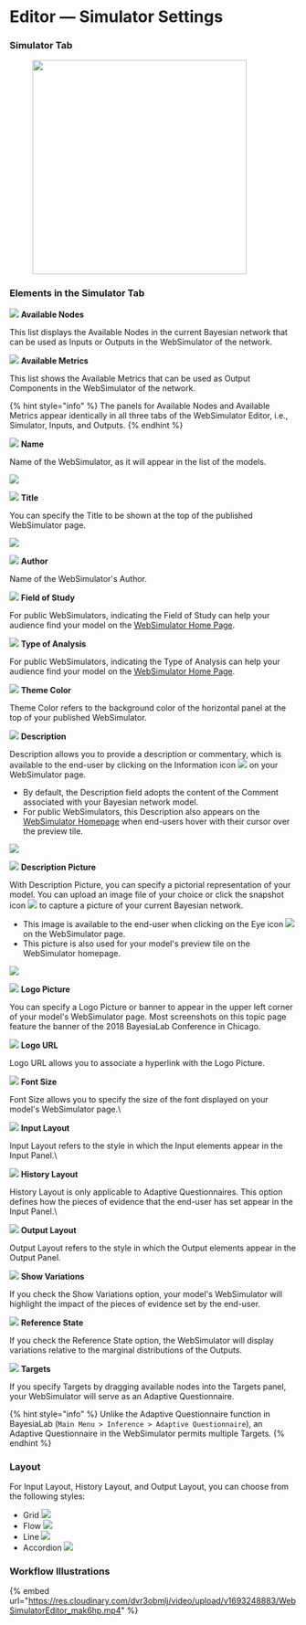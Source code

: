 # Editor — Simulator Settings

### Simulator Tab

<figure><img src="https://res.cloudinary.com/dvr3obmlj/image/upload/v1693249119/35651914_ntjwng.png" alt="" width="375"><figcaption></figcaption></figure>

### ​Elements in the Simulator Tab&#x20;

![](https://res.cloudinary.com/dvr3obmlj/image/upload/v1686184179/BayesiaLab\_Icons/number\_1\_hgld3u.svg) **Available Nodes**&#x20;

This list displays the Available Nodes in the current Bayesian network that can be used as Inputs or Outputs in the WebSimulator of the network.&#x20;

![](https://res.cloudinary.com/dvr3obmlj/image/upload/v1686184180/BayesiaLab\_Icons/number\_2\_hzb4in.svg) **Available Metrics**&#x20;

This list shows the Available Metrics that can be used as Output Components in the WebSimulator of the network.

{% hint style="info" %}
The panels for Available Nodes and Available Metrics appear identically in all three tabs of the WebSimulator Editor, i.e., Simulator, Inputs, and Outputs.
{% endhint %}

![](https://res.cloudinary.com/dvr3obmlj/image/upload/v1686184180/BayesiaLab\_Icons/number\_3\_jcb1hs.svg) **Name**&#x20;

Name of the WebSimulator, as it will appear in the list of the models.&#x20;

![](https://bayesia.clickhelp.co/resources/Storage/bayesialab-knowledge-hub/BlabC/attachments/35651863/35651867.png)

![](https://res.cloudinary.com/dvr3obmlj/image/upload/v1686184182/BayesiaLab\_Icons/number\_4\_x5kvw0.svg) **Title**&#x20;

You can specify the Title to be shown at the top of the published WebSimulator page.

![](https://bayesia.clickhelp.co/resources/Storage/bayesialab-knowledge-hub/BlabC/attachments/35651863/35651868.png)

![](https://res.cloudinary.com/dvr3obmlj/image/upload/v1686184184/BayesiaLab\_Icons/number\_5\_asbpka.svg) **Author**&#x20;

Name of the WebSimulator's Author.

![](https://res.cloudinary.com/dvr3obmlj/image/upload/v1686184185/BayesiaLab\_Icons/number\_6\_ymshzl.svg) **Field of Study**&#x20;

For public WebSimulators, indicating the Field of Study can help your audience find your model on the [WebSimulator Home Page](https://simulator.bayesialab.com/#!home).

![](https://res.cloudinary.com/dvr3obmlj/image/upload/v1686184185/BayesiaLab\_Icons/number\_7\_mer83u.svg) **Type of Analysis**&#x20;

For public WebSimulators, indicating the Type of Analysis can help your audience find your model on the [WebSimulator Home Page](https://simulator.bayesialab.com/#!home).

![](https://res.cloudinary.com/dvr3obmlj/image/upload/v1686184185/BayesiaLab\_Icons/number\_8\_dz7b0o.svg) **Theme Color**&#x20;

Theme Color refers to the background color of the horizontal panel at the top of your published WebSimulator.

![](https://res.cloudinary.com/dvr3obmlj/image/upload/v1686184186/BayesiaLab\_Icons/number\_9\_lftuym.svg) **Description**&#x20;

Description allows you to provide a description or commentary, which is available to the end-user by clicking on the Information icon ![](https://res.cloudinary.com/dvr3obmlj/image/upload/v1686184116/BayesiaLab\_Icons/information-icon\_rcikcj.svg) on your WebSimulator page.

* By default, the Description field adopts the content of the Comment associated with your Bayesian network model.
* For public WebSimulators, this Description also appears on the [WebSimulator Homepage](https://simulator.bayesialab.com/) when end-users hover with their cursor over the preview tile.

![](https://bayesia.clickhelp.co/resources/Storage/bayesialab-knowledge-hub/BlabC/attachments/35651863/35651872.png)

![](https://res.cloudinary.com/dvr3obmlj/image/upload/v1686184186/BayesiaLab\_Icons/number\_10\_zfl07g.svg) **Description Picture**&#x20;

With Description Picture, you can specify a pictorial representation of your model. You can upload an image file of your choice or click the snapshot icon ![](https://res.cloudinary.com/dvr3obmlj/image/upload/v1686184074/BayesiaLab\_Icons/snapshot\_tkrxxm.svg) to capture a picture of your current Bayesian network.

* This image is available to the end-user when clicking on the Eye icon ![](https://res.cloudinary.com/dvr3obmlj/image/upload/v1686184056/BayesiaLab\_Icons/eye\_rs46m5.svg) on the WebSimulator page.
* This picture is also used for your model's preview tile on the WebSimulator homepage.

![](https://bayesia.clickhelp.co/resources/Storage/bayesialab-knowledge-hub/BlabC/attachments/35651863/35651873.png)

![](https://res.cloudinary.com/dvr3obmlj/image/upload/v1686184186/BayesiaLab\_Icons/number\_11\_x1ratv.svg) **Logo Picture**&#x20;

​You can specify a Logo Picture or banner to appear in the upper left corner of your model's WebSimulator page. Most screenshots on this topic page feature the banner of the 2018 BayesiaLab Conference in Chicago.

![](https://res.cloudinary.com/dvr3obmlj/image/upload/v1686184187/BayesiaLab\_Icons/number\_12\_imvsv0.svg) **Logo URL**&#x20;

Logo URL allows you to associate a hyperlink with the Logo Picture.

![](https://res.cloudinary.com/dvr3obmlj/image/upload/v1686184187/BayesiaLab\_Icons/number\_13\_ibxbhh.svg) **Font Size**&#x20;

Font Size allows you to specify the size of the font displayed on your model's WebSimulator page.\


![](https://res.cloudinary.com/dvr3obmlj/image/upload/v1686184188/BayesiaLab\_Icons/number\_14\_slpn2c.svg) **Input Layout**&#x20;

Input Layout refers to the style in which the Input elements appear in the Input Panel.\


![](https://res.cloudinary.com/dvr3obmlj/image/upload/v1686184191/BayesiaLab\_Icons/number\_15\_dzmbwg.svg) **History Layout**&#x20;

History Layout is only applicable to Adaptive Questionnaires. This option defines how the pieces of evidence that the end-user has set appear in the Input Panel.\


![](https://res.cloudinary.com/dvr3obmlj/image/upload/v1686184192/BayesiaLab\_Icons/number\_16\_omfnph.svg) **Output Layout**&#x20;

Output Layout refers to the style in which the Output elements appear in the Output Panel.

![](https://res.cloudinary.com/dvr3obmlj/image/upload/v1686184192/BayesiaLab\_Icons/number\_17\_hwblv0.svg) **Show Variations** &#x20;

If you check the Show Variations option, your model's WebSimulator will highlight the impact of the pieces of evidence set by the end-user.

![](https://res.cloudinary.com/dvr3obmlj/image/upload/v1686184192/BayesiaLab\_Icons/number\_18\_qisdbj.svg) **Reference State**&#x20;

If you check the Reference State option, the WebSimulator will display variations relative to the marginal distributions of the Outputs.

![](https://res.cloudinary.com/dvr3obmlj/image/upload/v1686184192/BayesiaLab\_Icons/number\_19\_j7ce72.svg) **Targets**&#x20;

If you specify Targets by dragging available nodes into the Targets panel, your WebSimulator will serve as an Adaptive Questionnaire.

{% hint style="info" %}
Unlike the Adaptive Questionnaire function in BayesiaLab (`Main Menu > Inference > Adaptive Questionnaire`), an Adaptive Questionnaire in the WebSimulator permits multiple Targets.
{% endhint %}

### Layout&#x20;

For Input Layout, History Layout, and Output Layout, you can choose from the following styles: &#x20;

* Grid ![](https://res.cloudinary.com/dvr3obmlj/image/upload/v1686184207/BayesiaLab\_Icons/grid-small\_cdvhr3.svg)
* Flow ![](https://res.cloudinary.com/dvr3obmlj/image/upload/v1686184210/BayesiaLab\_Icons/lines\_ojztw1.svg)
* Line ![](https://res.cloudinary.com/dvr3obmlj/image/upload/v1686184199/BayesiaLab\_Icons/align-left\_j6znrf.svg)
* Accordion ![](https://res.cloudinary.com/dvr3obmlj/image/upload/v1686184198/BayesiaLab\_Icons/accordion-menu\_fu41vs.svg)

### Workflow Illustrations

{% embed url="https://res.cloudinary.com/dvr3obmlj/video/upload/v1693248883/WebSimulatorEditor_mak6hp.mp4" %}
